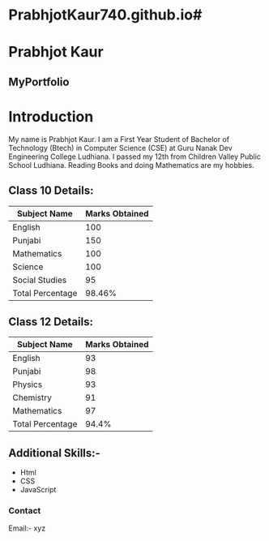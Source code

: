 # PrabhjotKaur740.github.io#
# **Prabhjot Kaur**
## MyPortfolio
# Introduction
My name is Prabhjot Kaur. I am a First Year Student of Bachelor of Technology (Btech) in Computer Science (CSE) at Guru Nanak Dev Engineering College Ludhiana. I passed my 12th from Children Valley Public School Ludhiana. Reading Books and doing Mathematics are my hobbies.

## Class 10 Details:

| Subject Name | Marks Obtained |
| -------- | ------- |
| English  | 100 |
| Punjabi | 150 |
| Mathematics | 100 |
| Science | 100 |
| Social Studies | 95 |
| Total Percentage | 98.46% |

## Class 12 Details:

| Subject Name | Marks Obtained |
| -------- | ------- |
| English  | 93 |
| Punjabi | 98 |
| Physics    | 93 |
| Chemistry | 91 |
| Mathematics | 97 |
| Total Percentage | 94.4% |

## Additional Skills:-

- Html
- CSS
- JavaScript

 ### Contact

 Email:- xyz
 


